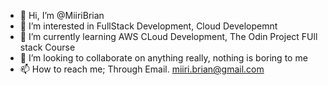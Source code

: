 - 👋 Hi, I’m @MiiriBrian
- 👀 I’m interested in FullStack Development, Cloud Developemnt
- 🌱 I’m currently learning AWS CLoud Development, The Odin Project FUll stack Course
- 💞️ I’m looking to collaborate on anything really, nothing is boring to me
- 📫 How to reach me; Through Email. miiri.brian@gmail.com

<!---
MiiriBrian/MiiriBrian is a ✨ special ✨ repository because its `README.md` (this file) appears on your GitHub profile.
You can click the Preview link to take a look at your changes.
--->
